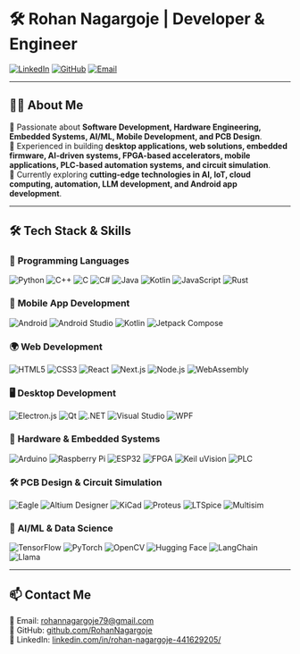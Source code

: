 # 🛠 **Rohan Nagargoje** | Developer & Engineer  

[![LinkedIn](https://img.shields.io/badge/LinkedIn-Connect-blue?style=flat&logo=linkedin)](https://www.linkedin.com/in/rohan-nagargoje-441629205/)  [![GitHub](https://img.shields.io/badge/GitHub-Profile-black?style=flat&logo=github)](https://github.com/RohanNagargoje)  [![Email](https://img.shields.io/badge/Email-Contact-red?style=flat&logo=gmail)](mailto:rohannagargoje79@gmail.com)  

---

## 👨‍💻 **About Me**  
🔹 Passionate about **Software Development, Hardware Engineering, Embedded Systems, AI/ML, Mobile Development, and PCB Design**.  
🔹 Experienced in building **desktop applications, web solutions, embedded firmware, AI-driven systems, FPGA-based accelerators, mobile applications, PLC-based automation systems, and circuit simulation**.  
🔹 Currently exploring **cutting-edge technologies in AI, IoT, cloud computing, automation, LLM development, and Android app development**.  

---

## 🛠 **Tech Stack & Skills**  

### 🚀 **Programming Languages**  
![Python](https://img.shields.io/badge/Python-3776AB?style=flat&logo=python&logoColor=white) ![C++](https://img.shields.io/badge/C++-00599C?style=flat&logo=cplusplus&logoColor=white) ![C](https://img.shields.io/badge/C-239120?style=flat&logo=c&logoColor=white) ![C#](https://img.shields.io/badge/C%23-239120?style=flat&logo=csharp&logoColor=white) ![Java](https://img.shields.io/badge/Java-007396?style=flat&logo=java&logoColor=white) ![Kotlin](https://img.shields.io/badge/Kotlin-0095D5?style=flat&logo=kotlin&logoColor=white) ![JavaScript](https://img.shields.io/badge/JavaScript-F7DF1E?style=flat&logo=javascript&logoColor=black) ![Rust](https://img.shields.io/badge/Rust-000000?style=flat&logo=rust&logoColor=white)  

### 📱 **Mobile App Development**  
![Android](https://img.shields.io/badge/Android-3DDC84?style=flat&logo=android&logoColor=white) ![Android Studio](https://img.shields.io/badge/Android%20Studio-3DDC84?style=flat&logo=android-studio&logoColor=white) ![Kotlin](https://img.shields.io/badge/Kotlin-0095D5?style=flat&logo=kotlin&logoColor=white) ![Jetpack Compose](https://img.shields.io/badge/Jetpack%20Compose-4285F4?style=flat&logo=android&logoColor=white)  

### 🌍 **Web Development**  
![HTML5](https://img.shields.io/badge/HTML5-E34F26?style=flat&logo=html5&logoColor=white) ![CSS3](https://img.shields.io/badge/CSS3-1572B6?style=flat&logo=css3&logoColor=white) ![React](https://img.shields.io/badge/React-61DAFB?style=flat&logo=react&logoColor=black) ![Next.js](https://img.shields.io/badge/Next.js-000000?style=flat&logo=next.js&logoColor=white) ![Node.js](https://img.shields.io/badge/Node.js-339933?style=flat&logo=node.js&logoColor=white) ![WebAssembly](https://img.shields.io/badge/WebAssembly-654FF0?style=flat&logo=WebAssembly&logoColor=white)  

### 🖥️ **Desktop Development**  
![Electron.js](https://img.shields.io/badge/Electron-47848F?style=flat&logo=electron&logoColor=white) ![Qt](https://img.shields.io/badge/Qt-41CD52?style=flat&logo=qt&logoColor=white) ![.NET](https://img.shields.io/badge/.NET-512BD4?style=flat&logo=dotnet&logoColor=white) ![Visual Studio](https://img.shields.io/badge/Visual%20Studio-5C2D91?style=flat&logo=visualstudio&logoColor=white) ![WPF](https://img.shields.io/badge/WPF-512BD4?style=flat&logo=windows&logoColor=white)  

### 🔧 **Hardware & Embedded Systems**  
![Arduino](https://img.shields.io/badge/Arduino-00979D?style=flat&logo=arduino&logoColor=white) ![Raspberry Pi](https://img.shields.io/badge/Raspberry%20Pi-C51A4A?style=flat&logo=raspberry-pi&logoColor=white) ![ESP32](https://img.shields.io/badge/ESP32-000000?style=flat&logo=espressif&logoColor=white) ![FPGA](https://img.shields.io/badge/FPGA-FF4500?style=flat&logo=intel&logoColor=white) ![Keil uVision](https://img.shields.io/badge/Keil%20uVision-00599C?style=flat&logo=arm&logoColor=white) ![PLC](https://img.shields.io/badge/PLC%20Design-Eagle-FF4500?style=flat&logo=autodesk&logoColor=white)  

### 🛠 **PCB Design & Circuit Simulation**  
![Eagle](https://img.shields.io/badge/Eagle-FF4500?style=flat&logo=autodesk&logoColor=white) ![Altium Designer](https://img.shields.io/badge/Altium%20Designer-00599C?style=flat&logo=altiumdesigner&logoColor=white) ![KiCad](https://img.shields.io/badge/KiCad-00979D?style=flat&logo=kicad&logoColor=white) ![Proteus](https://img.shields.io/badge/Proteus-000080?style=flat&logo=proteus&logoColor=white) ![LTSpice](https://img.shields.io/badge/LTSpice-8A2BE2?style=flat&logo=analogdevices&logoColor=white) ![Multisim](https://img.shields.io/badge/Multisim-FFD700?style=flat&logo=ni&logoColor=black)  

### 🤖 **AI/ML & Data Science**  
![TensorFlow](https://img.shields.io/badge/TensorFlow-FF6F00?style=flat&logo=tensorflow&logoColor=white) ![PyTorch](https://img.shields.io/badge/PyTorch-EE4C2C?style=flat&logo=pytorch&logoColor=white) ![OpenCV](https://img.shields.io/badge/OpenCV-5C3EE8?style=flat&logo=opencv&logoColor=white) ![Hugging Face](https://img.shields.io/badge/Hugging%20Face-FFD500?style=flat&logo=huggingface&logoColor=black) ![LangChain](https://img.shields.io/badge/LangChain-3776AB?style=flat) ![Llama](https://img.shields.io/badge/Llama_AI-FF4500?style=flat)  

---

## 📫 **Contact Me**  
📧 Email: [rohannagargoje79@gmail.com](mailto:rohannagargoje79@gmail.com)  
🔗 GitHub: [github.com/RohanNagargoje](https://github.com/RohanNagargoje)  
🔗 LinkedIn: [linkedin.com/in/rohan-nagargoje-441629205/](https://www.linkedin.com/in/rohan-nagargoje-441629205/)  
